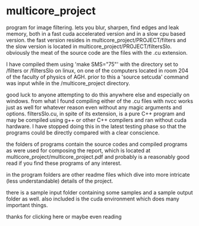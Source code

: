 # multicore_project

program for image filtering. lets you blur, sharpen, find edges and leak memory, both in a fast cuda accelerated version and in a slow cpu based version. the fast version resides in multicore_project/PROJECT/filters and the slow version is located in multicore_project/PROJECT/filtersSlo. obviously the meat of the source code are the files with the .cu extension.

I have compiled them using 'make SMS="75"' with the directory set to /filters or /filtersSlo on linux, on one of the computers located in room 204 of the faculty of physics of AGH. prior to this a 'source setcuda' command was input while in the /multicore_project directory.

good luck to anyone attempting to do this anywhere else and especially on windows. from what I found compiling either of the .cu files with nvcc works just as well for whatever reason even without any magic arguments and options. filtersSlo.cu, in spite of its extension, is a pure C++ program and may be compiled using g++ or other C++ compilers and ran without cuda hardware. I have stopped doing this in the latest testing phase so that the programs could be directly compared with a clear conscience.

the folders of programs contain the source codes and compiled programs as were used for composing the report, which is located at multicore_project/multicore_project.pdf and probably is a reasonably good read if you find these programs of any interest.

in the program folders are other readme files which dive into more intricate (less understandable) details of the project.

there is a sample input folder containing some samples and a sample output folder as well. also included is the cuda environment which does many important things.

thanks for clicking here or maybe even reading
